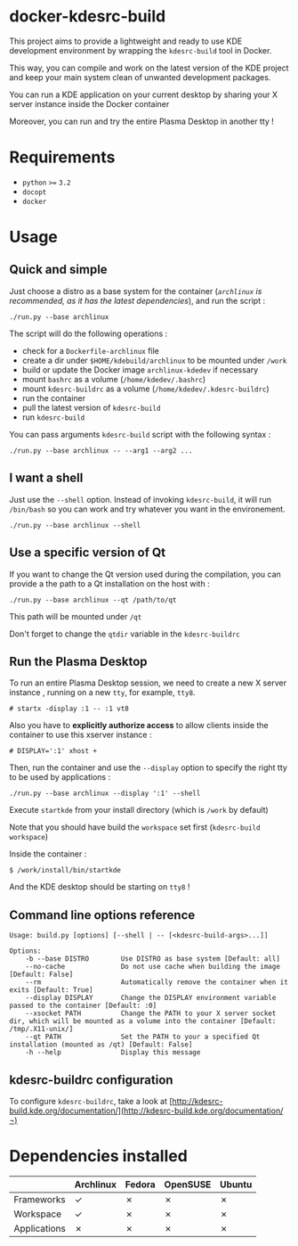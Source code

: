 # docker-kdesrc-build

This project aims to provide a lightweight and ready to use KDE development
environment by wrapping the `kdesrc-build` tool in Docker.

This way, you can compile and work on the latest version of the KDE project 
and keep your main system clean of unwanted development packages.

You can run a KDE application on your current desktop by sharing your X
server instance inside the Docker container

Moreover, you can run and try the entire Plasma Desktop in another tty !

# Requirements

- `python` `>=` `3.2`
- `docopt`
- `docker`

# Usage

## Quick and simple

Just choose a distro as a base system for the container (*`archlinux` 
is recommended, as it has the latest dependencies*), and run the script :

    ./run.py --base archlinux

The script will do the following operations :

* check for a `Dockerfile-archlinux` file
* create a dir under `$HOME/kdebuild/archlinux` to be mounted under `/work`
* build or update the Docker image `archlinux-kdedev` if necessary
* mount `bashrc` as a volume (`/home/kdedev/.bashrc`)
* mount `kdesrc-buildrc` as a volume (`/home/kdedev/.kdesrc-buildrc`)
* run the container
* pull the latest version of `kdesrc-build`
* run `kdesrc-build`

You can pass arguments `kdesrc-build` script with the following syntax :

    ./run.py --base archlinux -- --arg1 --arg2 ...

## I want a shell

Just use the `--shell` option. Instead of invoking `kdesrc-build`, it will
run `/bin/bash` so you can work and try whatever you want in the environement.

    ./run.py --base archlinux --shell

## Use a specific version of Qt

If you want to change the Qt version used during the compilation, you can
provide a the path to a Qt installation on the host with :

    ./run.py --base archlinux --qt /path/to/qt

This path will be mounted under `/qt`

Don't forget to change the `qtdir` variable in the `kdesrc-buildrc`

## Run the Plasma Desktop

To run an entire Plasma Desktop session, we need to create a new X server instance
, running on a new `tty`, for example, `tty8`.

    # startx -display :1 -- :1 vt8

Also you have to **explicitly authorize access** to allow clients inside the
container to use this xserver instance :

    # DISPLAY=':1' xhost +

Then, run the container and use the `--display` option to specify the right
tty to be used by applications :

    ./run.py --base archlinux --display ':1' --shell

Execute `startkde` from your install directory (which is `/work` by default)

Note that you should have build the `workspace` set first (`kdesrc-build workspace`)

Inside the container :

    $ /work/install/bin/startkde

And the KDE desktop should be starting on `tty8` !

## Command line options reference

    Usage: build.py [options] [--shell | -- [<kdesrc-build-args>...]]

    Options:
        -b --base DISTRO        Use DISTRO as base system [Default: all]
        --no-cache              Do not use cache when building the image [Default: False]
        --rm                    Automatically remove the container when it exits [Default: True]
        --display DISPLAY       Change the DISPLAY environment variable passed to the container [Default: :0]
        --xsocket PATH          Change the PATH to your X server socket dir, which will be mounted as a volume into the container [Default: /tmp/.X11-unix/]
        --qt PATH               Set the PATH to your a specified Qt installation (mounted as /qt) [Default: False]
        -h --help               Display this message

## kdesrc-buildrc configuration

To configure `kdesrc-buildrc`, take a look at [http://kdesrc-build.kde.org/documentation/](http://kdesrc-build.kde.org/documentation/¬)

# Dependencies installed

|              | Archlinux | Fedora | OpenSUSE | Ubuntu |
|--------------|-----------|--------|----------|--------|
| Frameworks   |     ✓     |    ✗   |     ✗    |    ✗   |
| Workspace    |     ✓     |    ✗   |     ✗    |    ✗   |
| Applications |     ✗     |    ✗   |     ✗    |    ✗   |

